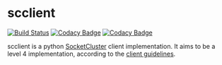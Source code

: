 # scclient

[![Build Status](https://travis-ci.org/Jnesselr/scclient.svg?branch=master)](https://travis-ci.org/Jnesselr/scclient)
[![Codacy Badge](https://api.codacy.com/project/badge/Coverage/47d670393ce9420d94c2df0c405efa60)](https://www.codacy.com/app/Jnesselr/scclient?utm_source=github.com&utm_medium=referral&utm_content=Jnesselr/scclient&utm_campaign=Badge_Coverage)
[![Codacy Badge](https://api.codacy.com/project/badge/Grade/47d670393ce9420d94c2df0c405efa60)](https://www.codacy.com/app/Jnesselr/scclient?utm_source=github.com&amp;utm_medium=referral&amp;utm_content=Jnesselr/scclient&amp;utm_campaign=Badge_Grade)

scclient is a python [SocketCluster](https://socketcluster.io/) client implementation. It aims to be a level 4 implementation, according to the [client guidelines](https://github.com/SocketCluster/client-drivers).